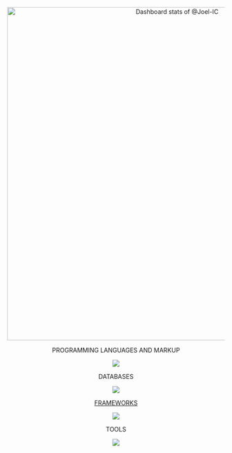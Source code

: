 <!-- Copy-paste in your Readme.md file -->
<div align="center">
  <a href="https://next.ossinsight.io/widgets/official/compose-user-dashboard-stats?user_id=119354492" target="_blank" style="display: block" align="center">
    <picture>
      <source media="(prefers-color-scheme: dark)" srcset="https://next.ossinsight.io/widgets/official/compose-user-dashboard-stats/thumbnail.png?user_id=119354492&image_size=auto&color_scheme=dark" width="771" height="auto">
      <img alt="Dashboard stats of @Joel-IC" src="https://next.ossinsight.io/widgets/official/compose-user-dashboard-stats/thumbnail.png?user_id=119354492&image_size=auto&color_scheme=light" width="771" height="auto">
    </picture>
  </a>
</div>
<!-- Made with [OSS Insight](https://ossinsight.io/) -->
<div align="center">
  <p>PROGRAMMING LANGUAGES AND MARKUP<p/> 
  <p align="center">
    <a href="https://skillicons.dev">
      <img src="https://skillicons.dev/icons?i, css, html, js, ts, java, php, py" />
    </a>
  </p>
  <p>DATABASES<p/> 
  <p align="center">
    <a href="https://skillicons.dev">
      <img src="https://skillicons.dev/icons?i= mongodb, firebase, mysql" />
  <p>FRAMEWORKS<p/> 
  <p align="center">
    <a href="https://skillicons.dev">
      <img src="https://skillicons.dev/icons?i= laravel, pytorch, tailwind, vue" />
    </a>
  </p>
  <p>TOOLS<p/> 
  <p align="center">
    <a href="https://skillicons.dev">
      <img src="https://skillicons.dev/icons?i= vscode, pycharm, androidstudio, arduino, idea, sublime, nodejs, cmake, github, git, npm, opencv, postman, robloxstudio, blender, figma, matlab, ps, unity" />
    </a>
  </p>
<div>

